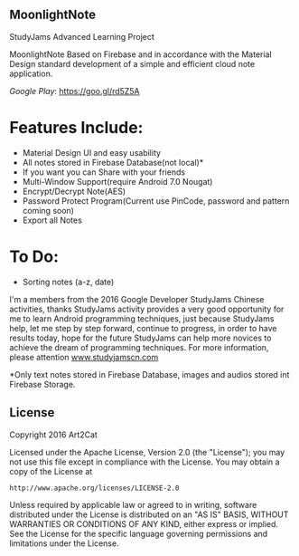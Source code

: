 ## MoonlightNote
StudyJams Advanced Learning Project

MoonlightNote Based on Firebase and in accordance with the Material Design standard development of a simple and efficient cloud note application.

 *Google Play*: https://goo.gl/rd5Z5A

# Features Include:
- Material Design UI and easy usability
- All notes stored in Firebase Database(not local)*
- If you want you can Share with your friends
- Multi-Window Support(require Android 7.0 Nougat)
- Encrypt/Decrypt Note(AES)
- Password Protect Program(Current use PinCode, password and pattern coming soon)
- Export all Notes

# To Do:
- Sorting notes (a-z, date)

I'm a members from the 2016 Google Developer StudyJams Chinese activities, thanks StudyJams activity provides a very good opportunity for me to learn Android programming techniques, just because StudyJams help, let me step by step forward, continue to progress, in order to have results today, hope for the future StudyJams can help more novices to achieve the dream of programming techniques. For more information, please attention www.studyjamscn.com

*Only text notes stored in Firebase Database, images and audios stored int Firebase Storage.

## License

Copyright 2016 Art2Cat

Licensed under the Apache License, Version 2.0 (the "License");
you may not use this file except in compliance with the License.
You may obtain a copy of the License at

    http://www.apache.org/licenses/LICENSE-2.0

Unless required by applicable law or agreed to in writing, software
distributed under the License is distributed on an "AS IS" BASIS,
WITHOUT WARRANTIES OR CONDITIONS OF ANY KIND, either express or implied.
See the License for the specific language governing permissions and
limitations under the License.
